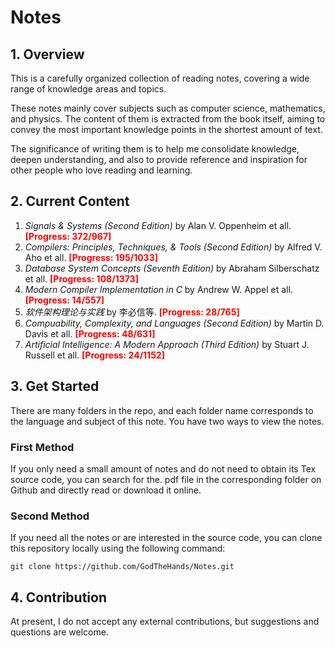 # Notes

## 1. Overview

This is a carefully organized collection of reading notes, covering a wide range of knowledge areas and topics.

These notes mainly cover subjects such as computer science, mathematics, and physics. The content of them is extracted from the book itself, aiming to convey the most important knowledge points in the shortest amount of text.

The significance of writing them is to help me consolidate knowledge, deepen understanding, and also to provide reference and inspiration for other people who love reading and learning.

## 2. Current Content

1. *Signals & Systems (Second Edition)* by Alan V. Oppenheim et all. **<font color="red">[Progress: 372/967]</font>**
2. *Compilers: Principles, Techniques, & Tools (Second Edition)* by Alfred V. Aho et all. **<font color="red">[Progress: 195/1033]</font>**
3. *Database System Concepts (Seventh Edition)* by Abraham Silberschatz et all. **<font color="red">[Progress: 108/1373]</font>**
4. *Modern Compiler Implementation in C* by Andrew W. Appel et all. **<font color="red">[Progress: 14/557]</font>**
5. *软件架构理论与实践* by 李必信等. **<font color="red">[Progress: 28/765]</font>**
6. *Compuability, Complexity, and Languages (Second Edition)* by Martin D. Davis et all. **<font color="red">[Progress: 48/631]</font>**
7. *Artificial Intelligence: A Modern Approach (Third Edition)* by Stuart J. Russell et all. **<font color="red">[Progress: 24/1152]</font>**

## 3. Get Started

There are many folders in the repo, and each folder name corresponds to the language and subject of this note. You have two ways to view the notes.

### First Method

If you only need a small amount of notes and do not need to obtain its Tex source code, you can search for the. pdf file in the corresponding folder on Github and directly read or download it online.

### Second Method

If you need all the notes or are interested in the source code, you can clone this repository locally using the following command:

    git clone https://github.com/GodTheHands/Notes.git

## 4.  Contribution

At present, I do not accept any external contributions, but suggestions and questions are welcome.